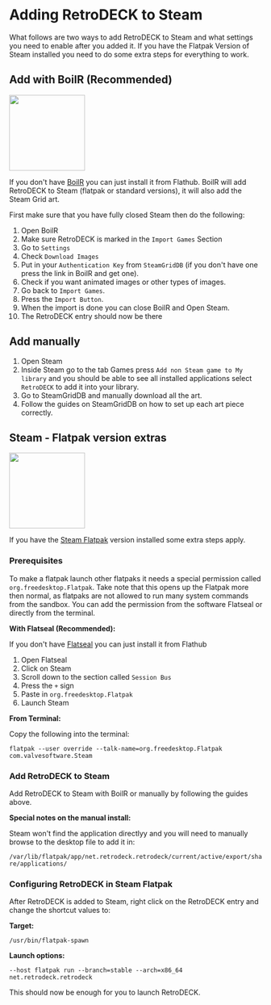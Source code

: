 # Adding RetroDECK to Steam
What follows are two ways to add RetroDECK to Steam and what settings you need to enable after you added it. If you have the Flatpak Version of Steam installed you need to do some extra steps for everything to work.


## Add with BoilR (Recommended)

<img src="../../../wiki_images/logos/boilr-logo.png" width="150">

If you don't have [BoilR](https://flathub.org/apps/io.github.philipk.boilr) you can just install it from Flathub.
BoilR will add RetroDECK to Steam (flatpak or standard versions), it will also add the Steam Grid art.

First make sure that you have fully closed Steam then do the following:

1. Open BoilR
2. Make sure RetroDECK is marked in the `Import Games` Section
3. Go to `Settings`
4. Check `Download Images`
5. Put in your `Authentication Key` from `SteamGridDB` (if you don't have one press the link in BoilR and get one).
6. Check if you want animated images or other types of images.
7. Go back to `Import Games`.
8. Press the `Import Button`.
9. When the import is done you can close BoilR and Open Steam.
10. The RetroDECK entry should now be there

## Add manually

1. Open Steam
2. Inside Steam go to the tab Games press `Add non Steam game to My library` and you should be able to see all installed applications select `RetroDECK` to add it into your library.
3. Go to SteamGridDB and manually download all the art.
4. Follow the guides on SteamGridDB on how to set up each art piece correctly.

## Steam - Flatpak version extras

<img src="../../../wiki_images/logos/flatpak-logo.png" width="150">

If you have the [Steam Flatpak](https://flathub.org/apps/com.valvesoftware.Steam) version installed some extra steps apply.

### Prerequisites

To make a flatpak launch other flatpaks it needs a special permission called `org.freedesktop.Flatpak`.
Take note that this opens up the Flatpak more then normal, as flatpaks are not allowed to run many system commands from the sandbox. You can add the permission from the software Flatseal or directly from the terminal.

**With Flatseal (Recommended):**

If you don't have [Flatseal](https://flathub.org/apps/com.github.tchx84.Flatseal) you can just install it from Flathub

1. Open Flatseal
2. Click on Steam
3. Scroll down to the section called `Session Bus`
4. Press the `+` sign
5. Paste in `org.freedesktop.Flatpak`
6. Launch Steam

**From Terminal:**

Copy the following into the terminal:

`flatpak --user override --talk-name=org.freedesktop.Flatpak com.valvesoftware.Steam`

### Add RetroDECK to Steam

Add RetroDECK to Steam with BoilR or manually by following the guides above.

**Special notes on the manual install:**

Steam won't find the application directlyy and you will need to manually browse to the desktop file to add it in:

`/var/lib/flatpak/app/net.retrodeck.retrodeck/current/active/export/share/applications/`

### Configuring RetroDECK in Steam Flatpak

After RetroDECK is added to Steam, right click on the RetroDECK entry and change the shortcut values to:

**Target:**

`/usr/bin/flatpak-spawn`

**Launch options:**

`--host flatpak run --branch=stable --arch=x86_64 net.retrodeck.retrodeck`

This should now be enough for you to launch RetroDECK.
